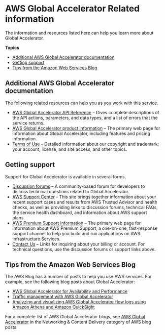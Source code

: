# AWS Global Accelerator Related information<a name="Resources"></a>

The information and resources listed here can help you learn more about Global Accelerator\.

**Topics**
+ [Additional AWS Global Accelerator documentation](#related-information.global-accelerator-documentation)
+ [Getting support](#related-information.support)
+ [Tips from the Amazon Web Services Blog](#resources-aws-blog-tips)

## Additional AWS Global Accelerator documentation<a name="related-information.global-accelerator-documentation"></a>

The following related resources can help you as you work with this service\.
+ [AWS Global Accelerator API Reference](https://docs.aws.amazon.com/global-accelerator/latest/api/) – Gives complete descriptions of the API actions, parameters, and data types, and a list of errors that the service returns\.
+ [AWS Global Accelerator product information](http://aws.amazon.com/global-accelerator/) – The primary web page for information about Global Accelerator, including features and pricing information\.
+ [Terms of Use](http://aws.amazon.com/terms/) – Detailed information about our copyright and trademark; your account, license, and site access; and other topics\.

## Getting support<a name="related-information.support"></a>

Support for Global Accelerator is available in several forms\.
+ [Discussion forums](https://forums.aws.amazon.com/forum.jspa?forumID=312) – A community\-based forum for developers to discuss technical questions related to Global Accelerator\.
+ [AWS Support Center](https://console.aws.amazon.com/support/home#/) – This site brings together information about your recent support cases and results from AWS Trusted Advisor and health checks, as well as providing links to discussion forums, technical FAQs, the service health dashboard, and information about AWS support plans\.
+ [AWS Premium Support Information](https://aws.amazon.com/premiumsupport/) – The primary web page for information about AWS Premium Support, a one\-on\-one, fast\-response support channel to help you build and run applications on AWS Infrastructure Services\.
+ [Contact Us](http://aws.amazon.com/contact-us/) – Links for inquiring about your billing or account\. For technical questions, use the discussion forums or support links above\.

## Tips from the Amazon Web Services Blog<a name="resources-aws-blog-tips"></a>

The AWS Blog has a number of posts to help you use AWS services\. For example, see the following blog posts about Global Accelerator:
+ [ AWS Global Accelerator for Availability and Performance](https://aws.amazon.com/blogs/startups/how-to-accelerate-your-wordpress-site-with-amazon-cloudfront/)
+ [ Traffic management with AWS Global Accelerator](https://aws.amazon.com/blogs/networking-and-content-delivery/traffic-management-with-aws-global-accelerator/)
+ [ Analyzing and visualizing AWS Global Accelerator flow logs using Amazon Athena and Amazon QuickSight](https://aws.amazon.com/blogs/networking-and-content-delivery/analyzing-and-visualizing-aws-global-accelerator-flow-logs-using-amazon-athena-and-amazon-quicksight/)

For a complete list of AWS Global Accelerator blogs, see [ AWS Global Accelerator](https://aws.amazon.com/blogs/networking-and-content-delivery/category/networking-content-delivery/aws-global-accelerator/) in the Networking & Content Delivery category of AWS blog posts\.
